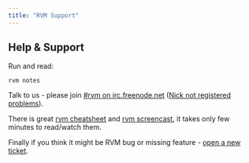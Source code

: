 ```yaml
---
title: "RVM Support"
---
```


## Help & Support

Run and read:

    rvm notes

Talk to us - please join [#rvm on irc.freenode.net](http://webchat.freenode.net/?channels=rvm)
([Nick not registered problems](http://freenode.net/faq.shtml#plusr)).

There is great [rvm cheatsheet](http://cheat.errtheblog.com/s/rvm) and
[rvm screencast](http://screencasts.org/episodes/how-to-use-rvm),
it takes only few minutes to read/watch them.

Finally if you think it might be RVM bug or missing feature -
[open a new ticket](https://github.com/wayneeseguin/rvm/issues).
